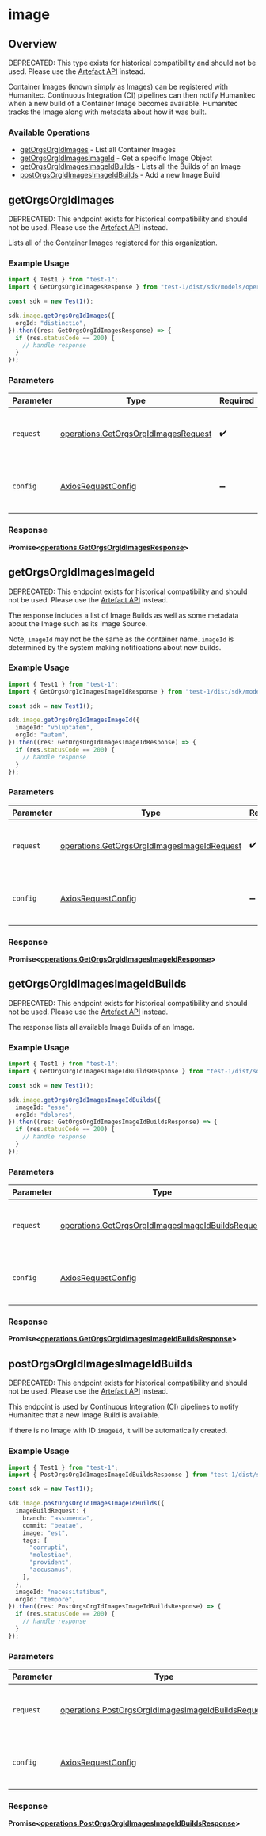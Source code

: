 # image

## Overview

DEPRECATED: This type exists for historical compatibility and should not be used. Please use the [Artefact API](https://api-docs.humanitec.com/#tag/Artefact) instead.

Container Images (known simply as Images) can be registered with Humanitec. Continuous Integration (CI) pipelines can then notify Humanitec when a new build of a Container Image becomes available. Humanitec tracks the Image along with metadata about how it was built.
<SchemaDefinition schemaRef="#/components/schemas/ImageRequest" />


### Available Operations

* [getOrgsOrgIdImages](#getorgsorgidimages) - List all Container Images
* [getOrgsOrgIdImagesImageId](#getorgsorgidimagesimageid) - Get a specific Image Object
* [getOrgsOrgIdImagesImageIdBuilds](#getorgsorgidimagesimageidbuilds) - Lists all the Builds of an Image
* [postOrgsOrgIdImagesImageIdBuilds](#postorgsorgidimagesimageidbuilds) - Add a new Image Build

## getOrgsOrgIdImages

DEPRECATED: This endpoint exists for historical compatibility and should not be used. Please use the [Artefact API](https://api-docs.humanitec.com/#tag/Artefact) instead.

Lists all of the Container Images registered for this organization.

### Example Usage

```typescript
import { Test1 } from "test-1";
import { GetOrgsOrgIdImagesResponse } from "test-1/dist/sdk/models/operations";

const sdk = new Test1();

sdk.image.getOrgsOrgIdImages({
  orgId: "distinctio",
}).then((res: GetOrgsOrgIdImagesResponse) => {
  if (res.statusCode == 200) {
    // handle response
  }
});
```

### Parameters

| Parameter                                                                                    | Type                                                                                         | Required                                                                                     | Description                                                                                  |
| -------------------------------------------------------------------------------------------- | -------------------------------------------------------------------------------------------- | -------------------------------------------------------------------------------------------- | -------------------------------------------------------------------------------------------- |
| `request`                                                                                    | [operations.GetOrgsOrgIdImagesRequest](../../models/operations/getorgsorgidimagesrequest.md) | :heavy_check_mark:                                                                           | The request object to use for the request.                                                   |
| `config`                                                                                     | [AxiosRequestConfig](https://axios-http.com/docs/req_config)                                 | :heavy_minus_sign:                                                                           | Available config options for making requests.                                                |


### Response

**Promise<[operations.GetOrgsOrgIdImagesResponse](../../models/operations/getorgsorgidimagesresponse.md)>**


## getOrgsOrgIdImagesImageId

DEPRECATED: This endpoint exists for historical compatibility and should not be used. Please use the [Artefact API](https://api-docs.humanitec.com/#tag/Artefact) instead.

The response includes a list of Image Builds as well as some metadata about the Image such as its Image Source.

Note, `imageId` may not be the same as the container name. `imageId` is determined by the system making notifications about new builds.

### Example Usage

```typescript
import { Test1 } from "test-1";
import { GetOrgsOrgIdImagesImageIdResponse } from "test-1/dist/sdk/models/operations";

const sdk = new Test1();

sdk.image.getOrgsOrgIdImagesImageId({
  imageId: "voluptatem",
  orgId: "autem",
}).then((res: GetOrgsOrgIdImagesImageIdResponse) => {
  if (res.statusCode == 200) {
    // handle response
  }
});
```

### Parameters

| Parameter                                                                                                  | Type                                                                                                       | Required                                                                                                   | Description                                                                                                |
| ---------------------------------------------------------------------------------------------------------- | ---------------------------------------------------------------------------------------------------------- | ---------------------------------------------------------------------------------------------------------- | ---------------------------------------------------------------------------------------------------------- |
| `request`                                                                                                  | [operations.GetOrgsOrgIdImagesImageIdRequest](../../models/operations/getorgsorgidimagesimageidrequest.md) | :heavy_check_mark:                                                                                         | The request object to use for the request.                                                                 |
| `config`                                                                                                   | [AxiosRequestConfig](https://axios-http.com/docs/req_config)                                               | :heavy_minus_sign:                                                                                         | Available config options for making requests.                                                              |


### Response

**Promise<[operations.GetOrgsOrgIdImagesImageIdResponse](../../models/operations/getorgsorgidimagesimageidresponse.md)>**


## getOrgsOrgIdImagesImageIdBuilds

DEPRECATED: This endpoint exists for historical compatibility and should not be used. Please use the [Artefact API](https://api-docs.humanitec.com/#tag/Artefact) instead.

The response lists all available Image Builds of an Image.

### Example Usage

```typescript
import { Test1 } from "test-1";
import { GetOrgsOrgIdImagesImageIdBuildsResponse } from "test-1/dist/sdk/models/operations";

const sdk = new Test1();

sdk.image.getOrgsOrgIdImagesImageIdBuilds({
  imageId: "esse",
  orgId: "dolores",
}).then((res: GetOrgsOrgIdImagesImageIdBuildsResponse) => {
  if (res.statusCode == 200) {
    // handle response
  }
});
```

### Parameters

| Parameter                                                                                                              | Type                                                                                                                   | Required                                                                                                               | Description                                                                                                            |
| ---------------------------------------------------------------------------------------------------------------------- | ---------------------------------------------------------------------------------------------------------------------- | ---------------------------------------------------------------------------------------------------------------------- | ---------------------------------------------------------------------------------------------------------------------- |
| `request`                                                                                                              | [operations.GetOrgsOrgIdImagesImageIdBuildsRequest](../../models/operations/getorgsorgidimagesimageidbuildsrequest.md) | :heavy_check_mark:                                                                                                     | The request object to use for the request.                                                                             |
| `config`                                                                                                               | [AxiosRequestConfig](https://axios-http.com/docs/req_config)                                                           | :heavy_minus_sign:                                                                                                     | Available config options for making requests.                                                                          |


### Response

**Promise<[operations.GetOrgsOrgIdImagesImageIdBuildsResponse](../../models/operations/getorgsorgidimagesimageidbuildsresponse.md)>**


## postOrgsOrgIdImagesImageIdBuilds

DEPRECATED: This endpoint exists for historical compatibility and should not be used. Please use the [Artefact API](https://api-docs.humanitec.com/#tag/Artefact) instead.

This endpoint is used by Continuous Integration (CI) pipelines to notify Humanitec that a new Image Build is available.

If there is no Image with ID `imageId`, it will be automatically created.

### Example Usage

```typescript
import { Test1 } from "test-1";
import { PostOrgsOrgIdImagesImageIdBuildsResponse } from "test-1/dist/sdk/models/operations";

const sdk = new Test1();

sdk.image.postOrgsOrgIdImagesImageIdBuilds({
  imageBuildRequest: {
    branch: "assumenda",
    commit: "beatae",
    image: "est",
    tags: [
      "corrupti",
      "molestiae",
      "provident",
      "accusamus",
    ],
  },
  imageId: "necessitatibus",
  orgId: "tempore",
}).then((res: PostOrgsOrgIdImagesImageIdBuildsResponse) => {
  if (res.statusCode == 200) {
    // handle response
  }
});
```

### Parameters

| Parameter                                                                                                                | Type                                                                                                                     | Required                                                                                                                 | Description                                                                                                              |
| ------------------------------------------------------------------------------------------------------------------------ | ------------------------------------------------------------------------------------------------------------------------ | ------------------------------------------------------------------------------------------------------------------------ | ------------------------------------------------------------------------------------------------------------------------ |
| `request`                                                                                                                | [operations.PostOrgsOrgIdImagesImageIdBuildsRequest](../../models/operations/postorgsorgidimagesimageidbuildsrequest.md) | :heavy_check_mark:                                                                                                       | The request object to use for the request.                                                                               |
| `config`                                                                                                                 | [AxiosRequestConfig](https://axios-http.com/docs/req_config)                                                             | :heavy_minus_sign:                                                                                                       | Available config options for making requests.                                                                            |


### Response

**Promise<[operations.PostOrgsOrgIdImagesImageIdBuildsResponse](../../models/operations/postorgsorgidimagesimageidbuildsresponse.md)>**

